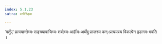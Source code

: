 ```yaml
---
index: 5.1.23
sutra: वतोरिड्वा

---
```

'वतुँप्' प्रत्ययान्तेभ्यः सङ्ख्यावाचिभ्यः शब्देभ्यः आर्हीय-अर्थेषु प्राप्तस्य कन्-प्रत्ययस्य विकल्पेन इडागमः भवति । 